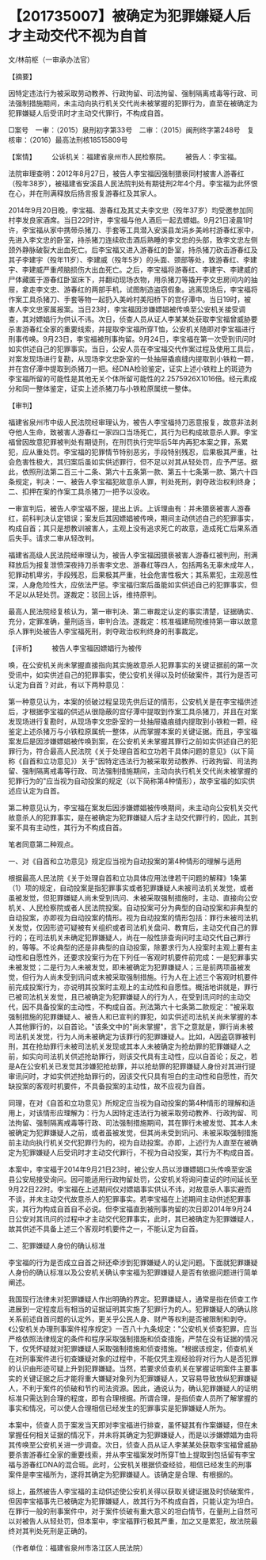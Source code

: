 # 【201735007】被确定为犯罪嫌疑人后才主动交代不视为自首

文/林前枢（一审承办法官）

【摘要】

因特定违法行为被采取劳动教养、行政拘留、司法拘留、强制隔离戒毒等行政、司法强制措施期间，未主动向执行机关交代尚未被掌握的犯罪行为，直至在被确定为犯罪嫌疑人后受讯时才主动交代罪行，不构成自首。

□案号　一审：（2015）泉刑初字第33号　二审：（2015）闽刑终字第248号　复核审：（2016）最高法刑核18515809号

【案情】 　　公诉机关：福建省泉州市人民检察院。 　　被告人：李宝福。

法院审理查明：2012年8月27日，被告人李宝福因强制猥亵同村被害人游春红（殁年38岁），被福建省安溪县人民法院判处有期徒刑2年4个月。李宝福为此怀恨在心，并在刑满释放后扬言报复游春红及其家人。

2014年9月20日晚，李宝福、游春红及其丈夫李文忠（殁年37岁）均受邀参加同村李发良家酒席。当日22时许，李宝福与他人酒后一起去嫖娼。9月21日凌晨1时许，李宝福从家中携带杀猪刀、手套等工具潜入安溪县龙涓乡美岭村游春红家中，先进入李文忠的卧室，持杀猪刀连续砍击酒后熟睡的李文忠的头部，致李文忠左侧颈外静脉破裂大出血死亡。后李宝福又进入游春红的卧室，持杀猪刀砍击游春红及其子李建宇（殁年11岁）、李建威（殁年5岁）的头面、颈部等处，致游春红、李建宇、李建威严重颅脑损伤大出血死亡。之后，李宝福将游春红、李建宇、李建威的尸体藏匿于游春红卧室床下，并翻动现场衣物，用杀猪刀等撬开李文忠房间内的抽屉，拿走李文忠、游春红的两部手机，试图制造盗窃假象。逃离现场后，李宝福将作案工具杀猪刀、手套等物一起扔入美岭村美阳桥下的宫仔潭中。当日19时，被害人李文忠家属报案。当日23时，李宝福因涉嫌嫖娼被传唤至公安机关接受调查，其对嫖娼行为供认不讳。次日，侦查人员从证人李某某处获取李宝福曾威胁要杀害游春红全家的重要线索，并提取李宝福所穿T恤，公安机关随即对李宝福进行刑事传唤。9月23日，李宝福被刑事拘留。9月24日，李宝福在第一次受到讯问时如实供述自己的犯罪事实。当日，公安人员在李宝福交代作案过程及使用工具后，对案发现场进行复勘，从现场李文忠卧室的一处抽屉撬痕缝内提取到小铁粒一颗，并在宫仔潭中提取到杀猪刀一把。经DNA检验鉴定，证实上述小铁粒上的斑迹为李宝福所留的可能性是其他无关个体所留可能性的2.2575926X1016倍。经元素成分和同一整体鉴定，证实上述杀猪刀与小铁粒原属统一整体。

【审判】

福建省泉州市中级人民法院经审理认为，被告人李宝福持刀恶意报复，故意非法剥夺他人生命，致被害人游春红一家四口当场死亡，其行为已构成故意杀人罪。李宝福曾因故意犯罪被判处有期徒刑，在刑罚执行完毕后5年内再犯本案之罪，系累犯，应从重处罚。李宝福的犯罪情节特别恶劣，手段特别残忍，后果极其严重，社会危害性极大，其归案后虽如实供述罪行，但不足以对其从轻处罚，应予严惩。据此，依照刑法第二百三十二条、第六十五条第一款、第五十七条第一款、第六十四条规定，判决：一、被告人李宝福犯故意杀人罪，判处死刑，剥夺政治权利终身；二、扣押在案的作案工具杀猪刀一把予以没收。

一审宣判后，被告人李宝福不服，提出上诉。上诉理由有：并未猥亵被害人游春红，前科判决认定错误；案发后其因嫖娼被传唤，期间主动供述自己的犯罪事实，构成自首；其只是想教训被害人，主观上没有追求死亡的故意，造成死亡后果系酒后失手。请求二审从轻改判。

福建省高级人民法院经审理认为，被告人李宝福因猥亵被害人游春红被判刑，刑满释放后为报复泄愤深夜持刀杀害李文忠、游春红等四人，包括两名无辜未成年人，犯罪动机卑劣，手段残忍，后果极其严重，社会危害性极大；其系累犯，主观恶性深，人身危险性大，应依法严惩。李宝福归案后虽能如实供述自己的犯罪事实，但不足以从轻处罚。遂裁定：驳回上诉，维持原判。

最高人民法院经复核认为，第一审判决、第二审裁定认定的事实清楚，证据确实、充分，定罪准确，量刑适当，审判合法。遂裁定：核准福建局院维持第一审以故意杀人罪判处被告人李宝福死刑，剥夺政治权利终身的刑事裁定。

【评析】 　　被告人李宝福因嫖娼行为被传

唤，在公安机关尚未掌握直接指向其实施故意杀人犯罪事实的关键证据前的第一次受讯中，如实供述自己的犯罪事实，使公安机关得以及时侦破案件，其行为是否可认定为自首？对此，有以下两种意见：

第一种意见认为，本案的侦破过程呈现先供后证的情形，公安机关是在李宝福供述后，才根据李宝福的供述从很隐蔽的宫仔潭中提取到作案工具杀猪刀，并且在对案发现场进行复勘时，从现场李文忠卧室的一处抽屉撬痕缝内提取到小铁粒一颗，经鉴定上述杀猪万与小铁粒原属统一整体，从而掌握本案的关键证据。而且，李宝福案发后是因涉嫌嫖娼被传唤到案，在公安机关未掌握其罪行之前如实供述自己的犯罪行为，符合最高人民法院《关于处理自首和立功若干具体问题的意见》（以下简称《自首和立功意见》）关于"因特定违法行为被采取劳动教养、行政拘留、司法拘留、强制隔离戒毒等行政、司法强制措施期间，主动向执行机关交代尚未被掌握的犯罪行为的"应当视为自动投案的规定（以下简称第4种情形），故李宝福的如实供述应认定为自首。

第二种意见认为，李宝福在案发后因涉嫌嫖娼被传唤期间，未主动向公安机关交代故意杀人的犯罪事实，是在被确定为犯罪嫌疑人后才主动交代罪行的，因此，其到案不具有主动性，其行为不构成自首。

笔者同意第二种观点。

一、对《自首和立功意见》规定应当视为自动投案的第4种情形的理解与适用

根据最高人民法院《关于处理自首和立功具体应用法律若干问题的解释》1条第（1）项的规定，自动投案是指犯罪事实或者犯罪嫌疑人未被司法机关发觉，或者虽被发觉，但犯罪嫌疑人尚未受到讯问、未被采取强制措施时，主动、直接向公安机关、人民检察院或者人民法院投案。自动投案可分为典型的自动投案和非典型的自动投案，亦即视为自动投案的情形。视为自动投案的情形包括：罪行未被司法机关发觉，仅因形迹可疑被有关组织或者司法机关盘问、教育后，主动交代自己的罪行的；在司法机关未确定犯罪嫌疑人，尚在一般性排查询问时主动交代自己罪行的，等等。不论典型的还是非典型的自动投案，除要求行为人投案时主观上要有主动性和自愿性外，还要求投案行为在下列任一客观时机要件前完成：一是犯罪事实未被发觉；二是行为人未被发觉，即未被确定为犯罪嫌疑人；三是前两项虽被发觉，但行为人尚未受到讯问或未被采取强制措施。行为人在上述三个客观时机要件前完成投案行为，亦说明其投案时主观上的主动性和自愿性。概括地讲就是，罪行已被司法机关发觉，且已被确定为犯罪嫌疑人的行为人，在受到讯问时的主动交代，因不具备投案的主动性，不构成自首。刑法第六十七条第二款规定："被采取强制措施的犯罪嫌疑人、被告人和已宣判的罪犯，如实供述司法机关尚未掌握的本人其他罪行的，以自首论。"该条文中的"尚未掌握"，言下之意就是，罪行尚未被司法机关发觉，行为人尚未被确定为该罪行的犯罪嫌疑人。比如，A因盗窃罪被判刑，其在抢劫罪行未被司法机关发现或其本人未被确定为抢劫罪的犯罪嫌疑人之前，如实向司法机关供述抢劫罪行，则该交代具有主动性，应以自首论；反之，若是A在公安机关已发觉其涉嫌犯抢劫罪，并以抢劫罪的犯罪嫌疑人身份对其进行提审讯问时，才如实供述抢劫罪行的，因该交代只具有坦白的主动性和自愿性，而欠缺投案的客观时机要件，不具备投案的主动性，故不应视为自首。

同理，在对《自首和立功意见》所规定应当视为自动投案的第4种情形的理解和适用上，对该情形应理解为：行为人因特定违法行为被采取劳动教养、行政拘留、司法拘留、强制隔离戒毒等行政、司法强制措施期间，其在罪行未被发觉、其本人未被确定为犯罪嫌疑人之前，或者虽被发觉，但其尚未受到讯问、未被采取强制措施前主动向执行机关交代犯罪行为的，视为自动投案。亦即，上述行为人直至在被确定为犯罪嫌疑人后受讯时才主动交代罪行，不视为自动投案，其行为不构成自首。

本案中，李宝福于2014年9月21日23时，被公安人员以涉嫌嫖娼口头传唤至安溪县公安局接受询问。因可能适用行政拘留处罚，公安机关将询问查证的时间延长至9月22日22时。李宝福在上述期间仅对嫖娼事实供认不讳，对故意杀人事实避而不谈，并未主动交代故意杀人的犯罪事实。若李宝福在上述期间主动供述犯罪事实，其行为构成自首自不必说。但李宝福直到被刑事拘留的次日即2014年9月24日公安对其讯问的过程中才主动交代犯罪事实，此时，其已被确定为犯罪嫌疑人，故其供述不具备上述三个客观时机要件之一，不能认定为自首。

二、犯罪嫌疑人身份的确认标准

李宝福的行为是否成立自首之辩还牵涉到犯罪嫌疑人的认定问题。下面就犯罪嫌疑人身份的确认标准以及公安机关确认李宝福为犯罪嫌疑人是否有依据问题进行简单阐述。

我国现行法律未对犯罪嫌疑人作出明确的界定。犯罪嫌疑人，通常是指在侦查工作进展到一定程度后有相当的证据证明其实施了犯罪行为的人。犯罪嫌疑人的确认除关系前述自首问题的认定外，更关乎公民人身、财产等权利是否被限制和剥夺。《公安机关办理刑事案件程序规定》一百八十九条规定："公安机关侦查犯罪，应当严格依照法律规定的条件和程序采取强制措施和侦查措施，严禁在没有证据的情况下，仅凭怀疑就对犯罪嫌疑人采取强制措施和侦查措施。"根据该规定，侦查机关在对刑事案件进行初查嫌疑对象的过程中，不能仅凭主观经验将对行为人是否犯罪的认识由形迹可疑上升到犯罪嫌疑。当然，若要求侦查机关在掌握证明案件主要事实的关键证据之后才能将重大嫌疑对象列为犯罪嫌疑人，又容易导致放纵犯罪嫌疑人，不利于案件的侦破和节约司法资源。因此，通说认为，确认犯罪嫌疑人的证明标准只需达到合理的程度，即有合理根据。所谓合理，是指侦查人员所了解掌握的事实和情况，可以使人合理相信已经发生的犯罪事实是犯罪嫌疑人所为。

本案中，侦查人员于案发当天即对李宝福进行排查，虽怀疑其有作案嫌疑，但在未掌握任何相关证据的情况下，并未将其确定为犯罪嫌疑人，而是以涉嫌嫖娼为由将其传唤至公安机关进一步调查。次日，侦查人员从证人李某某处获取李宝福曾威胁要杀害游春红全家的重要线索，并从李宝福案发时所穿T恤上提取到包括留有李宝福与游春红DNA的混合斑。此时，公安机关根据侦查经验，相信已经发生的刑事案件是李宝福所为，遂将其确定为犯罪嫌疑人。该确定是合理、有根据的。

综上，虽然被告人李宝福的主动供述使公安机关得以获取关键证据及时侦破案件，但因李宝福事先已被确定为犯罪嫌疑人，故其行为不构成自首，只能认定为坦白。在罪行一般的刑事案件中，对于案件侦破有重大意义的坦白情节，在量刑上自然可以对被告人从轻处罚，但本案中，李宝福罪行极其严重，加之又是累犯，故法院最终对其判处死刑是正确的。

（作者单位：福建省泉州市洛江区人民法院）